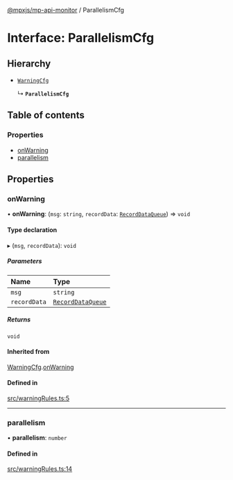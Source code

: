 [@mpxjs/mp-api-monitor](../index.md) / ParallelismCfg

# Interface: ParallelismCfg

## Hierarchy

- [`WarningCfg`](WarningCfg.md)

  ↳ **`ParallelismCfg`**

## Table of contents

### Properties

- [onWarning](ParallelismCfg.md#onwarning)
- [parallelism](ParallelismCfg.md#parallelism)

## Properties

### onWarning

• **onWarning**: (`msg`: `string`, `recordData`: [`RecordDataQueue`](RecordDataQueue.md)) => `void`

#### Type declaration

▸ (`msg`, `recordData`): `void`

##### Parameters

| Name | Type |
| :------ | :------ |
| `msg` | `string` |
| `recordData` | [`RecordDataQueue`](RecordDataQueue.md) |

##### Returns

`void`

#### Inherited from

[WarningCfg](WarningCfg.md).[onWarning](WarningCfg.md#onwarning)

#### Defined in

[src/warningRules.ts:5](https://github.com/mpx-ecology/mp-api-monitor/blob/master/src/warningRules.ts#L5)

___

### parallelism

• **parallelism**: `number`

#### Defined in

[src/warningRules.ts:14](https://github.com/mpx-ecology/mp-api-monitor/blob/master/src/warningRules.ts#L14)
